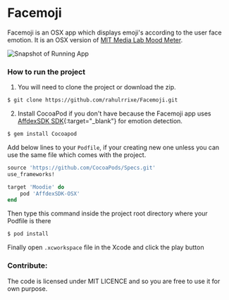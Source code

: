 Facemoji
======

Facemoji is an OSX app which displays emoji's according to the user face emotion. It is an OSX version of [MIT Media Lab Mood Meter](http://moodmeter.media.mit.edu/).

![Snapshot of Running App](https://github.com/rahulrrixe/Facemoji/blob/master/Resource/img.png?raw=true "Facemoji Screeshot")


### How to run the project

1. You will need to clone the project or download the zip.

```bash
$ git clone https://github.com/rahulrrixe/Facemoji.git
```

2. Install CocoaPod if you don't have because the Facemoji app uses [AffdexSDK SDK](http://developer.affectiva.com/){:target="_blank"} for emotion detection.

```bash
$ gem install Cocoapod

```

Add below lines to your `Podfile`, if your creating new one unless you can use the same file which comes with the project.

```ruby
source 'https://github.com/CocoaPods/Specs.git'
use_frameworks!

target 'Moodie' do
    pod 'AffdexSDK-OSX'
end

```
Then type this command inside the project root directory where your Podfile is there

```bash
$ pod install

```

Finally open `.xcworkspace` file in the Xcode and click the play button

### Contribute:
The code is licensed under MIT LICENCE and so you are free to use it for own purpose.


